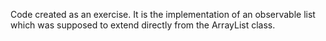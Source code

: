 Code created as an exercise. It is the implementation of an observable list which was supposed to extend directly from the ArrayList class.